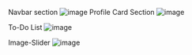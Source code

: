 Navbar section
![image](https://github.com/user-attachments/assets/880eb554-7fcd-4330-a54f-38f4eeb0536e)
Profile Card Section
![image](https://github.com/user-attachments/assets/732fb084-16dc-458c-aba9-7c049cd0a324)

To-Do List
![image](https://github.com/user-attachments/assets/d2d60568-19dc-44c6-82f9-969747b1a12d)

Image-Slider
![image](https://github.com/user-attachments/assets/cddc1086-8197-4dff-8e63-f3c9a571dc51)
